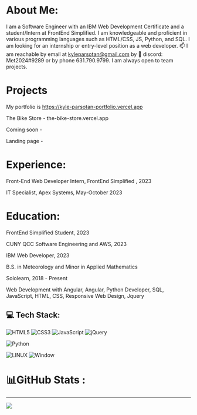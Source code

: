 # About Me:
I am a Software Engineer with an IBM Web Development Certificate and a student/Intern at FrontEnd Simplified. I am knowledgeable and proficient in various programming languages such as HTML/CSS, JS, Python, and SQL. I am looking for an internship or entry-level position as a web developer. 📫 I am reachable by email at kyleparsotan@gmail.com by 👯 discord: Met2024#9289 or by phone 631.790.9799. I am always open to team projects.

# Projects

My portfolio is https://kyle-parsotan-portfolio.vercel.app

The Bike Store - the-bike-store.vercel.app

Coming soon - 

Landing page -

# Experience:
Front-End Web Developer Intern, FrontEnd Simplified , 2023

IT Specialist, Apex Systems, May-October 2023

# Education:
FrontEnd Simplified Student, 2023

CUNY QCC Software Engineering and AWS, 2023

IBM Web Developer, 2023

B.S. in Meteorology and Minor in Applied Mathematics

Sololearn, 2018 - Present

Web Development with Angular, Angular, Python Developer, SQL, JavaScript, HTML, CSS, Responsive Web Design, Jquery

## 💻 Tech Stack:

![HTML5](https://img.shields.io/badge/html5-%23E34F26.svg?style=for-the-badge&logo=html5&logoColor=white) ![CSS3](https://img.shields.io/badge/css3-%231572B6.svg?style=for-the-badge&logo=css3&logoColor=white) ![JavaScript](https://img.shields.io/badge/javascript-%23323330.svg?style=for-the-badge&logo=javascript&logoColor=%23F7DF1E) ![jQuery](https://img.shields.io/badge/jquery-%230769AD.svg?style=for-the-badge&logo=jquery&logoColor=white)

![Python](https://img.shields.io/badge/python-3670A0?style=for-the-badge&logo=python&logoColor=ffdd54) 

![LINUX](https://img.shields.io/badge/Linux-FCC624?style=for-the-badge&logo=linux&logoColor=black) ![Window](https://img.shields.io/badge/Windows-0078D6?style=for-the-badge&logo=windows&logoColor=white)

<!-- ## 🌐 Socials:
[![Discord][([https://img.shields.io/badge/Discord-%237289DA.svg?logo=discord&logoColor=white)](https://discord.gg/Met2024#9289)] ![Facebook](https://img.shields.io/badge/Facebook-%231877F2.svg?logo=Facebook&logoColor=white)](https://facebook.com/https://www.facebook.com/kyp.wx/) [![LinkedIn (https://img.shields.io/badge/LinkedIn-%230077B5.svg?logo=linkedin&logoColor=white)(https://linkedin.com/in/kyle-parsotan)] [![Stack Overflow](https://img.shields.io/badge/-Stackoverflow-FE7A16?logo=stack-overflow&logoColor=white)(https://stackoverflow.com/users/kyle-y-parsotan)
 -->
# 📊GitHub Stats :
---
[![](https://visitcount.itsvg.in/api?id=Kyl67899&label=Profile%20Views&color=12&icon=1&pretty=false)](https://visitcount.itsvg.in)

